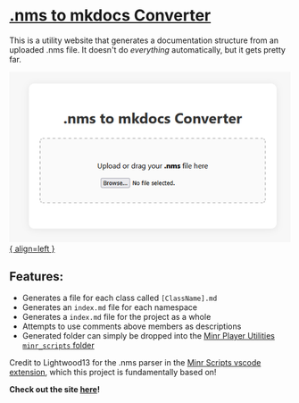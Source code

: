 <!-- minrdocs:scripting --> <!-- minrdocs:github https://github.com/x3a1n4/nms-to-md --> <!-- minrdocs:website https://x3a1n4.github.io/nms-to-md/ -->
<!-- utilityinfo:name .nms to mkdocs Converter -->
<!-- utilityinfo:author eggshells -->
<!-- utilityinfo:no_dependencies -->
<!-- utilityinfo:description A utility website for generating documentation from .nms files -->

# [.nms to mkdocs Converter](https://x3a1n4.github.io/nms-to-md/)

This is a utility website that generates a documentation structure from an uploaded .nms file. 
It doesn't do *everything* automatically, but it gets pretty far.

[![Screenshot](images/image.png){ align=left }](https://x3a1n4.github.io/nms-to-md/)

## Features:
- Generates a file for each class called `[ClassName].md`
- Generates an `index.md` file for each namespace
- Generates a `index.md` file for the project as a whole
- Attempts to use comments above members as descriptions
- Generated folder can simply be dropped into the [Minr Player Utilities `minr_scripts` folder](https://github.com/x3a1n4/minr-docs/tree/main/docs/minr_scripts)

Credit to Lightwood13 for the .nms parser in the [Minr Scripts vscode extension](https://marketplace.visualstudio.com/items?itemName=Lightwood13.msc), which this project is fundamentally based on!

**Check out the site [**here**](https://x3a1n4.github.io/nms-to-md/)!**


